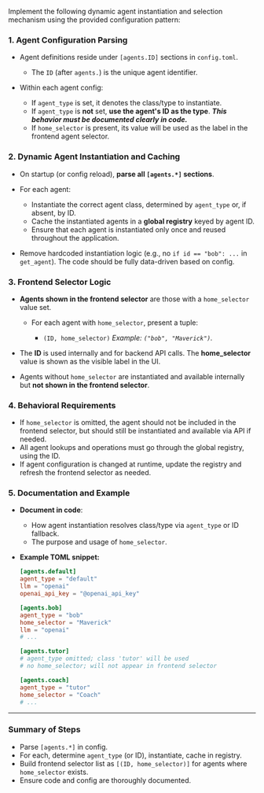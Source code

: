 Implement the following dynamic agent instantiation and selection mechanism using the provided configuration pattern:

### 1. **Agent Configuration Parsing**

* Agent definitions reside under `[agents.ID]` sections in `config.toml`.

  * The `ID` (after `agents.`) is the unique agent identifier.
* Within each agent config:

  * If `agent_type` is set, it denotes the class/type to instantiate.
  * If `agent_type` is **not** set, **use the agent's ID as the type**.
    ***This behavior must be documented clearly in code.***
  * If `home_selector` is present, its value will be used as the label in the frontend agent selector.

### 2. **Dynamic Agent Instantiation and Caching**

* On startup (or config reload), **parse all `[agents.*]` sections**.
* For each agent:

  * Instantiate the correct agent class, determined by `agent_type` or, if absent, by ID.
  * Cache the instantiated agents in a **global registry** keyed by agent ID.
  * Ensure that each agent is instantiated only once and reused throughout the application.
* Remove hardcoded instantiation logic (e.g., no `if id == "bob": ...` in `get_agent`).
  The code should be fully data-driven based on config.

### 3. **Frontend Selector Logic**

* **Agents shown in the frontend selector** are those with a `home_selector` value set.

  * For each agent with `home_selector`, present a tuple:

    * `(ID, home_selector)`
      *Example: `("bob", "Maverick")`.*
* The **ID** is used internally and for backend API calls.
  The **home\_selector** value is shown as the visible label in the UI.
* Agents without `home_selector` are instantiated and available internally but **not shown in the frontend selector**.

### 4. **Behavioral Requirements**

* If `home_selector` is omitted, the agent should not be included in the frontend selector, but should still be instantiated and available via API if needed.
* All agent lookups and operations must go through the global registry, using the ID.
* If agent configuration is changed at runtime, update the registry and refresh the frontend selector as needed.

### 5. **Documentation and Example**

* **Document in code**:

  * How agent instantiation resolves class/type via `agent_type` or ID fallback.
  * The purpose and usage of `home_selector`.
* **Example TOML snippet:**

  ```toml
  [agents.default]
  agent_type = "default"
  llm = "openai"
  openai_api_key = "@openai_api_key"

  [agents.bob]
  agent_type = "bob"
  home_selector = "Maverick"
  llm = "openai"
  # ...

  [agents.tutor]
  # agent_type omitted; class 'tutor' will be used
  # no home_selector; will not appear in frontend selector

  [agents.coach]
  agent_type = "tutor"
  home_selector = "Coach"
  # ...
  ```

---

### **Summary of Steps**

* Parse `[agents.*]` in config.
* For each, determine `agent_type` (or ID), instantiate, cache in registry.
* Build frontend selector list as `[(ID, home_selector)]` for agents where `home_selector` exists.
* Ensure code and config are thoroughly documented.

